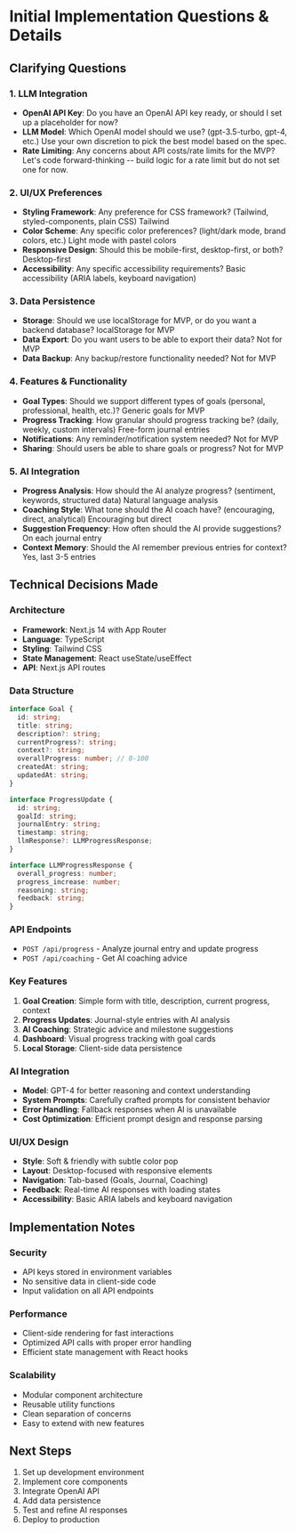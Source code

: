 # Initial Implementation Questions & Details

## Clarifying Questions

### 1. LLM Integration
- **OpenAI API Key**: Do you have an OpenAI API key ready, or should I set up a placeholder for now?
- **LLM Model**: Which OpenAI model should we use? (gpt-3.5-turbo, gpt-4, etc.) Use your own discretion to pick the best model based on the spec.
- **Rate Limiting**: Any concerns about API costs/rate limits for the MVP? Let's code forward-thinking -- build logic for a rate limit but do not set one for now.

### 2. UI/UX Preferences
- **Styling Framework**: Any preference for CSS framework? (Tailwind, styled-components, plain CSS) Tailwind
- **Color Scheme**: Any specific color preferences? (light/dark mode, brand colors, etc.) Light mode with pastel colors
- **Responsive Design**: Should this be mobile-first, desktop-first, or both? Desktop-first
- **Accessibility**: Any specific accessibility requirements? Basic accessibility (ARIA labels, keyboard navigation)

### 3. Data Persistence
- **Storage**: Should we use localStorage for MVP, or do you want a backend database? localStorage for MVP
- **Data Export**: Do you want users to be able to export their data? Not for MVP
- **Data Backup**: Any backup/restore functionality needed? Not for MVP

### 4. Features & Functionality
- **Goal Types**: Should we support different types of goals (personal, professional, health, etc.)? Generic goals for MVP
- **Progress Tracking**: How granular should progress tracking be? (daily, weekly, custom intervals) Free-form journal entries
- **Notifications**: Any reminder/notification system needed? Not for MVP
- **Sharing**: Should users be able to share goals or progress? Not for MVP

### 5. AI Integration
- **Progress Analysis**: How should the AI analyze progress? (sentiment, keywords, structured data) Natural language analysis
- **Coaching Style**: What tone should the AI coach have? (encouraging, direct, analytical) Encouraging but direct
- **Suggestion Frequency**: How often should the AI provide suggestions? On each journal entry
- **Context Memory**: Should the AI remember previous entries for context? Yes, last 3-5 entries

## Technical Decisions Made

### Architecture
- **Framework**: Next.js 14 with App Router
- **Language**: TypeScript
- **Styling**: Tailwind CSS
- **State Management**: React useState/useEffect
- **API**: Next.js API routes

### Data Structure
```typescript
interface Goal {
  id: string;
  title: string;
  description?: string;
  currentProgress?: string;
  context?: string;
  overallProgress: number; // 0-100
  createdAt: string;
  updatedAt: string;
}

interface ProgressUpdate {
  id: string;
  goalId: string;
  journalEntry: string;
  timestamp: string;
  llmResponse?: LLMProgressResponse;
}

interface LLMProgressResponse {
  overall_progress: number;
  progress_increase: number;
  reasoning: string;
  feedback: string;
}
```

### API Endpoints
- `POST /api/progress` - Analyze journal entry and update progress
- `POST /api/coaching` - Get AI coaching advice

### Key Features
1. **Goal Creation**: Simple form with title, description, current progress, context
2. **Progress Updates**: Journal-style entries with AI analysis
3. **AI Coaching**: Strategic advice and milestone suggestions
4. **Dashboard**: Visual progress tracking with goal cards
5. **Local Storage**: Client-side data persistence

### AI Integration
- **Model**: GPT-4 for better reasoning and context understanding
- **System Prompts**: Carefully crafted prompts for consistent behavior
- **Error Handling**: Fallback responses when AI is unavailable
- **Cost Optimization**: Efficient prompt design and response parsing

### UI/UX Design
- **Style**: Soft & friendly with subtle color pop
- **Layout**: Desktop-focused with responsive elements
- **Navigation**: Tab-based (Goals, Journal, Coaching)
- **Feedback**: Real-time AI responses with loading states
- **Accessibility**: Basic ARIA labels and keyboard navigation

## Implementation Notes

### Security
- API keys stored in environment variables
- No sensitive data in client-side code
- Input validation on all API endpoints

### Performance
- Client-side rendering for fast interactions
- Optimized API calls with proper error handling
- Efficient state management with React hooks

### Scalability
- Modular component architecture
- Reusable utility functions
- Clean separation of concerns
- Easy to extend with new features

## Next Steps
1. Set up development environment
2. Implement core components
3. Integrate OpenAI API
4. Add data persistence
5. Test and refine AI responses
6. Deploy to production
